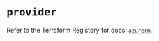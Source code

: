 # `provider`

Refer to the Terraform Registory for docs: [`azurerm`](https://registry.terraform.io/providers/hashicorp/azurerm/3.70.0/docs).
